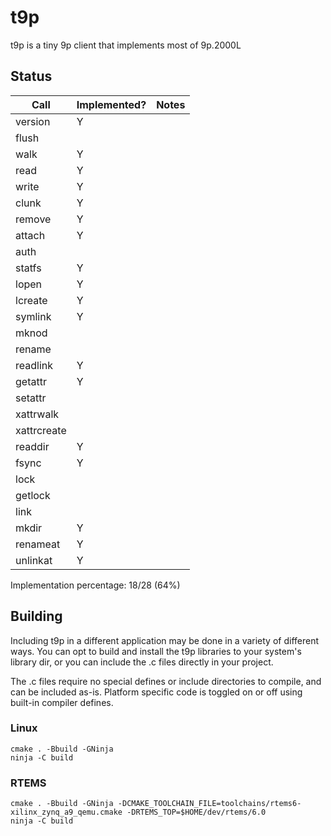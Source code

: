 # t9p

t9p is a tiny 9p client that implements most of 9p.2000L

## Status

| Call | Implemented? | Notes |
|---|---|---|
| version       | Y |   |
| flush         |   |   |
| walk          | Y |   |
| read          | Y |   |
| write         | Y |   |
| clunk         | Y |   |
| remove        | Y |   |
| attach        | Y |   |
| auth          |   |   |
| statfs        | Y |   |
| lopen         | Y |   |
| lcreate       | Y |   |
| symlink       | Y |   |
| mknod         |   |   |
| rename        |   |   |
| readlink      | Y |   |
| getattr       | Y |   |
| setattr       |   |   |
| xattrwalk     |   |   |
| xattrcreate   |   |   |
| readdir       | Y |   |
| fsync         | Y |   |
| lock          |   |   |
| getlock       |   |   |
| link          |   |   |
| mkdir         | Y |   |
| renameat      | Y |   |
| unlinkat      | Y |   |


Implementation percentage: 18/28 (64%)

## Building

Including t9p in a different application may be done in a variety of different ways. You can opt to build and install the t9p libraries
to your system's library dir, or you can include the .c files directly in your project.

The .c files require no special defines or include directories to compile, and can be included as-is. Platform specific code is toggled on or off
using built-in compiler defines.

### Linux

```
cmake . -Bbuild -GNinja
ninja -C build
```

### RTEMS

```
cmake . -Bbuild -GNinja -DCMAKE_TOOLCHAIN_FILE=toolchains/rtems6-xilinx_zynq_a9_qemu.cmake -DRTEMS_TOP=$HOME/dev/rtems/6.0
ninja -C build
```
